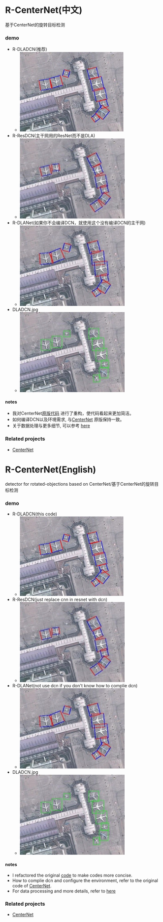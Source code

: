 # R-CenterNet(中文)
基于CenterNet的旋转目标检测

### demo
* R-DLADCN(推荐)
    * ![image](ret/R-DLADCN.jpg)
* R-ResDCN(主干网用的ResNet而不是DLA)
    * ![image](ret/R-ResDCN.jpg)
* R-DLANet(如果你不会编译DCN，就使用这个没有编译DCN的主干网)
    * ![image](ret/R-DLANet.jpg)
* DLADCN.jpg
    * ![image](ret/DLADCN.jpg)

#### notes
 * 我对CenterNet[原版代码](https://github.com/xingyizhou/centernet) 进行了重构，使代码看起来更加简洁。
 * 如何编译DCN以及环境需求, 与[CenterNet](https://github.com/xingyizhou/centernet) 原版保持一致。
 * 关于数据处理与更多细节, 可以参考 [here](https://zhuanlan.zhihu.com/p/163696749)

### Related projects
* [CenterNet](https://github.com/xingyizhou/centernet)


# R-CenterNet(English)
detector for rotated-objections based on CenterNet/基于CenterNet的旋转目标检测

### demo
* R-DLADCN(this code)
    * ![image](ret/R-DLADCN.jpg)
* R-ResDCN(just replace cnn in resnet with dcn)
    * ![image](ret/R-ResDCN.jpg)
* R-DLANet(not use dcn if you don't know how to complie dcn)
    * ![image](ret/R-DLANet.jpg)
* DLADCN.jpg
    * ![image](ret/DLADCN.jpg)

#### notes
 * I refactored the original [code](https://github.com/xingyizhou/centernet) to make codes more concise.
 * How to complie dcn and configure the environment, refer to the original code of [CenterNet](https://github.com/xingyizhou/centernet).
 * For data processing and more details, refer to [here](https://zhuanlan.zhihu.com/p/163696749)

### Related projects
* [CenterNet](https://github.com/xingyizhou/centernet)
